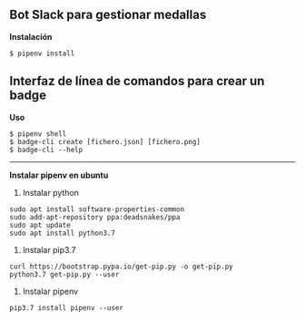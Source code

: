 Bot Slack para gestionar medallas
---------------------------------

**Instalación** 
```
$ pipenv install
```


Interfaz de línea de comandos para crear un badge
-------------------------------------------------


**Uso**
```
$ pipenv shell
$ badge-cli create [fichero.json] [fichero.png]
$ badge-cli --help
```

-------------------------------------------------

**Instalar pipenv en ubuntu**

1. Instalar python
```command
sudo apt install software-properties-common
sudo add-apt-repository ppa:deadsnakes/ppa
sudo apt update
sudo apt install python3.7
```

1. Instalar pip3.7
```command
curl https://bootstrap.pypa.io/get-pip.py -o get-pip.py
python3.7 get-pip.py --user
```

1. Instalar pipenv
```command
pip3.7 install pipenv --user
```
